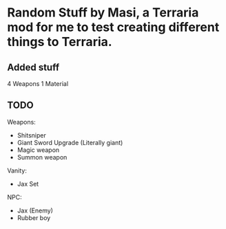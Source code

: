 # Random Stuff by Masi, a Terraria mod for me to test creating different things to Terraria.


## Added stuff

4 Weapons
1 Material


## TODO

Weapons:
- Shitsniper
- Giant Sword Upgrade (Literally giant)
- Magic weapon
- Summon weapon

Vanity:
- Jax Set

NPC:
- Jax (Enemy)
- Rubber boy